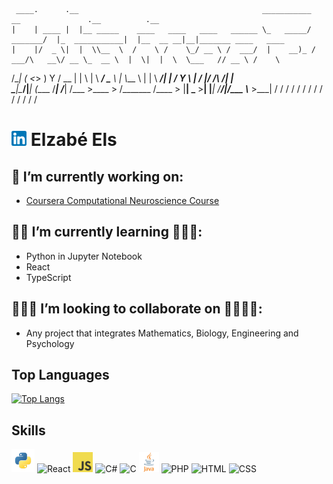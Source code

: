 
     ____.      .__                                         ___________         __               .__          .__                      
    |    | ____ |  |__ _____    ____   ____   ____   ______ \_   _____/ _______/  |_  ___________|  |__  __ __|__|_______ ____   ____  
    |    |/  _ \|  |  \\__  \  /    \ /    \_/ __ \ /  ___/  |    __)_ /  ___/\   __\/ __ \_  __ \  |  \|  |  \  \___   // __ \ /    \ 
/\__|    (  <_> )   Y  \/ __ \|   |  \   |  \  ___/ \___ \   |        \\___ \  |  | \  ___/|  | \/   Y  \  |  /  |/    /\  ___/|   |  \
\________|\____/|___|  (____  /___|  /___|  /\___  >____  > /_______  /____  > |__|  \___  >__|  |___|  /____/|__/_____ \\___  >___|  /
                     \/     \/     \/     \/     \/     \/          \/     \/            \/           \/               \/    \/     \/ 


# [![LinkedIn](./linkedin.png)](https://www.linkedin.com/in/maria-elizabeth-els) Elzabé Els

## 🔭 I’m currently working on:
- <a href="https://www.coursera.org/learn/computational-neuroscience">Coursera Computational Neuroscience Course</a>
  
## 🌱🌱 I’m currently learning 🌱🍃🍃:
- Python in Jupyter Notebook
- React
- TypeScript

## 🧠🏋️‍♀️ I’m looking to collaborate on 🏋️‍♀️🏋️‍♂️:
- Any project that integrates Mathematics, Biology, Engineering and Psychology
## Top Languages
[![Top Langs](https://github-readme-stats-ekm86oxwf-elzabeels.vercel.app/api/top-langs/?username=ElzabeEls&layout=donut&theme=radical)](https://github.com/ElzabeEls/github-readme-stats)

## Skills
<img src="https://raw.githubusercontent.com/github/explore/80688e429a7d4ef2fca1e82350fe8e3517d3494d/topics/python/python.png" height="37" width="37" alt="Python"> <img height="32" width="32" src="https://cdn.simpleicons.org/react/#61DAFB" alt="React"/> <img src="https://raw.githubusercontent.com/github/explore/80688e429a7d4ef2fca1e82350fe8e3517d3494d/topics/javascript/javascript.png" width="32" alt="JavaScript"> <img height="32" width="32" src="https://cdn.simpleicons.org/csharp/#239120" alt="C#"/> <img height="32" width="32" src="https://cdn.simpleicons.org/c/#A8B9CC" alt="C"/> <img src="https://raw.githubusercontent.com/github/explore/80688e429a7d4ef2fca1e82350fe8e3517d3494d/topics/java/java.png" width="32" alt="Java"> <img height="32" width="32" src="https://cdn.simpleicons.org/php/#777BB4" alt="PHP"/> <img height="32" width="32" src="https://cdn.simpleicons.org/html5/#E34F26" alt="HTML"/> <img height="32" width="32" src="https://cdn.simpleicons.org/css3/#1572B6" alt="CSS"/>









